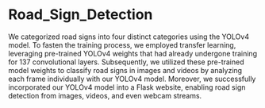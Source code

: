# Road_Sign_Detection

We categorized road signs into four distinct categories using the YOLOv4 model. To fasten the training process, we employed transfer learning, leveraging pre-trained YOLOv4 weights that had already undergone training for 137 convolutional layers. Subsequently, we utilized these pre-trained model weights to classify road signs in images and videos by analyzing each frame individually with our YOLOv4 model. Moreover, we successfully incorporated our YOLOv4 model into a Flask website, enabling road sign detection from images, videos, and even webcam streams.
